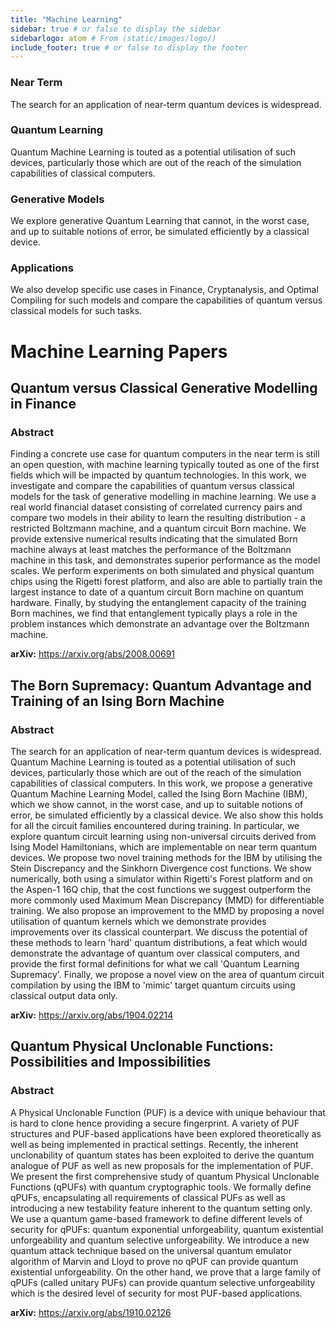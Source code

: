 ```yaml
---
title: "Machine Learning"
sidebar: true # or false to display the sidebar
sidebarlogo: atom # From (static/images/logo/)
include_footer: true # or false to display the footer
---
```


### Near Term

The search for an application of near-term quantum devices is widespread. 

### Quantum Learning

Quantum Machine Learning is touted as a potential utilisation of such devices, particularly those which are out of the reach of the simulation capabilities of classical computers. 

### Generative Models

We explore generative Quantum Learning that cannot, in the worst case, and up to suitable notions of error, be simulated efficiently by a classical device. 

### Applications

We also develop specific use cases in Finance, Cryptanalysis, and Optimal Compiling for such models and compare the capabilities of quantum versus classical models for such tasks.

# Machine Learning Papers

## Quantum versus Classical Generative Modelling in Finance

### Abstract

Finding a concrete use case for quantum computers in the near term is still an open question, with machine learning typically touted as one of the first fields which will be impacted by quantum technologies. In this work, we investigate and compare the capabilities of quantum versus classical models for the task of generative modelling in machine learning. We use a real world financial dataset consisting of correlated currency pairs and compare two models in their ability to learn the resulting distribution - a restricted Boltzmann machine, and a quantum circuit Born machine. We provide extensive numerical results indicating that the simulated Born machine always at least matches the performance of the Boltzmann machine in this task, and demonstrates superior performance as the model scales. We perform experiments on both simulated and physical quantum chips using the Rigetti forest platform, and also are able to partially train the largest instance to date of a quantum circuit Born machine on quantum hardware. Finally, by studying the entanglement capacity of the training Born machines, we find that entanglement typically plays a role in the problem instances which demonstrate an advantage over the Boltzmann machine.

**arXiv:** https://arxiv.org/abs/2008.00691


## The Born Supremacy: Quantum Advantage and Training of an Ising Born Machine

### Abstract

The search for an application of near-term quantum devices is widespread. Quantum Machine Learning is touted as a potential utilisation of such devices, particularly those which are out of the reach of the simulation capabilities of classical computers. In this work, we propose a generative Quantum Machine Learning Model, called the Ising Born Machine (IBM), which we show cannot, in the worst case, and up to suitable notions of error, be simulated efficiently by a classical device. We also show this holds for all the circuit families encountered during training. In particular, we explore quantum circuit learning using non-universal circuits derived from Ising Model Hamiltonians, which are implementable on near term quantum devices.
We propose two novel training methods for the IBM by utilising the Stein Discrepancy and the Sinkhorn Divergence cost functions. We show numerically, both using a simulator within Rigetti's Forest platform and on the Aspen-1 16Q chip, that the cost functions we suggest outperform the more commonly used Maximum Mean Discrepancy (MMD) for differentiable training. We also propose an improvement to the MMD by proposing a novel utilisation of quantum kernels which we demonstrate provides improvements over its classical counterpart. We discuss the potential of these methods to learn 'hard' quantum distributions, a feat which would demonstrate the advantage of quantum over classical computers, and provide the first formal definitions for what we call 'Quantum Learning Supremacy'. Finally, we propose a novel view on the area of quantum circuit compilation by using the IBM to 'mimic' target quantum circuits using classical output data only.

**arXiv:** https://arxiv.org/abs/1904.02214

## Quantum Physical Unclonable Functions: Possibilities and Impossibilities

### Abstract

A Physical Unclonable Function (PUF) is a device with unique behaviour that is hard to clone hence providing a secure fingerprint. A variety of PUF structures and PUF-based applications have been explored theoretically as well as being implemented in practical settings. Recently, the inherent unclonability of quantum states has been exploited to derive the quantum analogue of PUF as well as new proposals for the implementation of PUF. We present the first comprehensive study of quantum Physical Unclonable Functions (qPUFs) with quantum cryptographic tools. We formally define qPUFs, encapsulating all requirements of classical PUFs as well as introducing a new testability feature inherent to the quantum setting only. We use a quantum game-based framework to define different levels of security for qPUFs: quantum exponential unforgeability, quantum existential unforgeability and quantum selective unforgeability. We introduce a new quantum attack technique based on the universal quantum emulator algorithm of Marvin and Lloyd to prove no qPUF can provide quantum existential unforgeability. On the other hand, we prove that a large family of qPUFs (called unitary PUFs) can provide quantum selective unforgeability which is the desired level of security for most PUF-based applications.

**arXiv:** https://arxiv.org/abs/1910.02126


